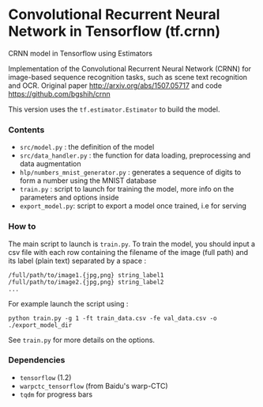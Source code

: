 # Convolutional Recurrent Neural Network in Tensorflow (tf.crnn)
CRNN model in Tensorflow using Estimators

Implementation of the Convolutional Recurrent Neural Network (CRNN) for image-based sequence recognition tasks, such as scene text recognition and OCR. 
Original paper http://arxiv.org/abs/1507.05717 and code https://github.com/bgshih/crnn

This version uses the `tf.estimator.Estimator` to build the model.

### Contents
* `src/model.py` : the definition of the model
* `src/data_handler.py` : the function for data loading, preprocessing and data augmentation
* `hlp/numbers_mnist_generator.py` : generates a sequence of digits to form a number using the MNIST database
* `train.py` : script to launch for training the model, more info on the parameters and options inside
* `export_model.py`: script to export a model once trained, i.e for serving

### How to

The main script to launch is `train.py`. 
To train the model, you should input a csv file with each row containing the filename of the image (full path) and its label (plain text) separated by a space :

```
/full/path/to/image1.{jpg,png} string_label1
/full/path/to/image2.{jpg,png} string_label2
...
```

For example launch the script using :
```
python train.py -g 1 -ft train_data.csv -fe val_data.csv -o ./export_model_dir
```
See `train.py` for more details on the options.

### Dependencies 
* `tensorflow` (1.2)
* `warpctc_tensorflow` (from Baidu's warp-CTC)
* `tqdm` for progress bars




